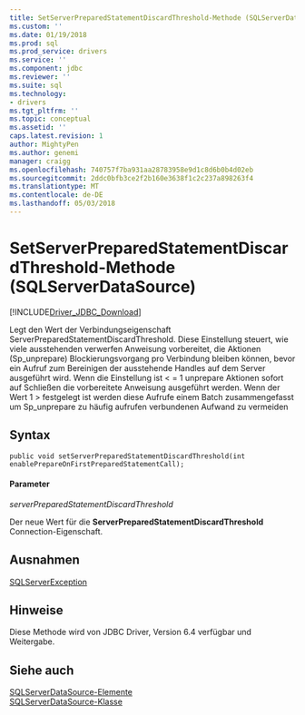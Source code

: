 ```yaml
---
title: SetServerPreparedStatementDiscardThreshold-Methode (SQLServerDataSource) | Microsoft Docs
ms.custom: ''
ms.date: 01/19/2018
ms.prod: sql
ms.prod_service: drivers
ms.service: ''
ms.component: jdbc
ms.reviewer: ''
ms.suite: sql
ms.technology:
- drivers
ms.tgt_pltfrm: ''
ms.topic: conceptual
ms.assetid: ''
caps.latest.revision: 1
author: MightyPen
ms.author: genemi
manager: craigg
ms.openlocfilehash: 740757f7ba931aa28783958e9d1c8d6b0b4d02eb
ms.sourcegitcommit: 2ddc0bfb3ce2f2b160e3638f1c2c237a898263f4
ms.translationtype: MT
ms.contentlocale: de-DE
ms.lasthandoff: 05/03/2018
---
```

# <a name="setserverpreparedstatementdiscardthreshold-method-sqlserverdatasource"></a>SetServerPreparedStatementDiscardThreshold-Methode (SQLServerDataSource)
[!INCLUDE[Driver_JDBC_Download](../../../includes/driver_jdbc_download.md)]

  Legt den Wert der Verbindungseigenschaft ServerPreparedStatementDiscardThreshold. Diese Einstellung steuert, wie viele ausstehenden verwerfen Anweisung vorbereitet, die Aktionen (Sp_unprepare) Blockierungsvorgang pro Verbindung bleiben können, bevor ein Aufruf zum Bereinigen der ausstehende Handles auf dem Server ausgeführt wird. Wenn die Einstellung ist < = 1 unprepare Aktionen sofort auf Schließen die vorbereitete Anweisung ausgeführt werden. Wenn der Wert 1 > festgelegt ist werden diese Aufrufe einem Batch zusammengefasst um Sp_unprepare zu häufig aufrufen verbundenen Aufwand zu vermeiden
 
## <a name="syntax"></a>Syntax  
  
```
public void setServerPreparedStatementDiscardThreshold(int enablePrepareOnFirstPreparedStatementCall);  
```  
  
#### <a name="parameters"></a>Parameter  
 *serverPreparedStatementDiscardThreshold*  
  
 Der neue Wert für die **ServerPreparedStatementDiscardThreshold** Connection-Eigenschaft.  

## <a name="exceptions"></a>Ausnahmen  
 [SQLServerException](../../../connect/jdbc/reference/sqlserverexception-class.md)  
 
## <a name="remarks"></a>Hinweise  
 Diese Methode wird von JDBC Driver, Version 6.4 verfügbar und Weitergabe.
 
## <a name="see-also"></a>Siehe auch  
 [SQLServerDataSource-Elemente](../../../connect/jdbc/reference/sqlserverdatasource-members.md)   
 [SQLServerDataSource-Klasse](../../../connect/jdbc/reference/sqlserverdatasource-class.md)  
  
  
